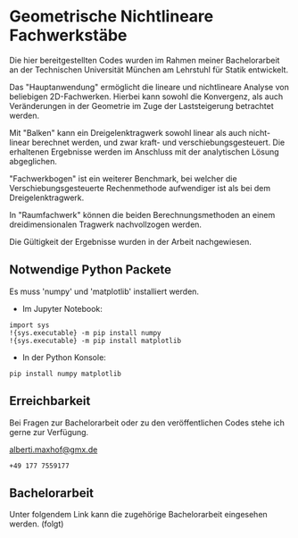 # Geometrische Nichtlineare Fachwerkstäbe

Die hier bereitgestellten Codes wurden im Rahmen meiner Bachelorarbeit an der Technischen Universität München am Lehrstuhl für Statik entwickelt.

Das "Hauptanwendung" ermöglicht die lineare und nichtlineare Analyse von beliebigen 2D-Fachwerken. Hierbei kann sowohl die Konvergenz, als auch Veränderungen in der Geometrie im Zuge der Laststeigerung betrachtet werden.

Mit "Balken" kann ein Dreigelenktragwerk sowohl linear als auch nicht-linear berechnet werden, und zwar kraft- und verschiebungsgesteuert. Die erhaltenen Ergebnisse werden im Anschluss mit der analytischen Lösung abgeglichen.

"Fachwerkbogen" ist ein weiterer Benchmark, bei welcher die Verschiebungsgesteuerte Rechenmethode aufwendiger ist als bei dem Dreigelenktragwerk.

In "Raumfachwerk" können die beiden Berechnungsmethoden an einem dreidimensionalen Tragwerk nachvollzogen werden.

Die Gültigkeit der Ergebnisse wurden in der Arbeit nachgewiesen.

## Notwendige Python Packete

Es muss 'numpy' und 'matplotlib' installiert werden.

- Im Jupyter Notebook:
```
import sys
!{sys.executable} -m pip install numpy
!{sys.executable} -m pip install matplotlib
```

- In der Python Konsole:
```
pip install numpy matplotlib
```

## Erreichbarkeit
Bei Fragen zur Bachelorarbeit oder zu den veröffentlichen Codes stehe ich gerne zur Verfügung.

alberti.maxhof@gmx.de

```
+49 177 7559177
```
## Bachelorarbeit
Unter folgendem Link kann die zugehörige Bachelorarbeit eingesehen werden.
(folgt)
